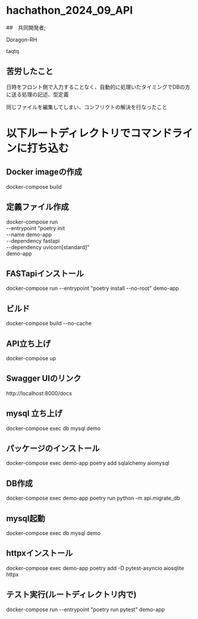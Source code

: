# hachathon_2024_09_API
##　共同開発者;

Doragon-RH

taqtq
## 苦労したこと
日時をフロント側で入力することなく、自動的に処理いたタイミングでDBの方に送る処理の記述、型定義

同じファイルを編集してしまい、コンフリクトの解決を行なったこと

# 以下ルートディレクトリでコマンドラインに打ち込む
## Docker imageの作成
docker-compose build

## 定義ファイル作成
docker-compose run \
  --entrypoint "poetry init \
    --name demo-app \
    --dependency fastapi \
    --dependency uvicorn[standard]" \
  demo-app

## FASTapiインストール
docker-compose run --entrypoint "poetry install --no-root" demo-app

## ビルド
docker-compose build --no-cache

## API立ち上げ
docker-compose up

## Swagger UIのリンク
http://localhost:8000/docs

## mysql 立ち上げ
docker-compose exec db mysql demo

## パッケージのインストール
docker-compose exec demo-app poetry add sqlalchemy aiomysql

## DB作成
docker-compose exec demo-app poetry run python -m api.migrate_db

## mysql起動
docker-compose exec db mysql demo

## httpxインストール
docker-compose exec demo-app poetry add -D pytest-asyncio aiosqlite httpx

## テスト実行(ルートディレクトリ内で)
docker-compose run --entrypoint "poetry run pytest" demo-app

